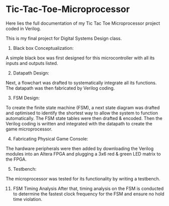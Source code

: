 # Tic-Tac-Toe-Microprocessor
Here lies the full documentation of my Tic Tac Toe Microprocessor project coded in Verilog.

This is my final project for Digital Systems Design class. 

1. Black box Conceptualization:

A simple black box was first designed for this microcontroller with all its inputs and outputs listed.

2. Datapath Design:
   
Next, a flowchart was drafted to systematically integrate all its functions.
The datapath was then fabricated by Verilog coding.

3. FSM Design:
   
To create the finite state machine (FSM), a next state diagram was drafted and optimised to identify the shortest way to allow the system to function automatically. 
The FSM state tables were then drafted & encoded.
Then the Verilog coding is written and integrated with the datapath to create the game microprocessor.

4. Fabricating Physical Game Console:
   
The hardware peripherals were then added by downloading the Verilog modules into an Altera FPGA and plugging a 3x6 red & green LED matrix to the FPGA.

5. Testbench:
    
The microprocessor was tested for its functionality by writing a testbench.

11. FSM Timing Analysis
After that, timing analysis on the FSM is conducted to determine the fastest clock frequency for the FSM and ensure no hold time violation.
